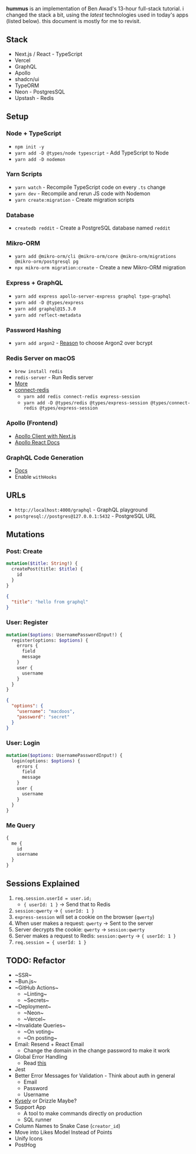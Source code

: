 **hummus** is an implementation of Ben Awad's 13-hour full-stack tutorial. i changed the stack a bit, using the *latest* technologies used in today's apps (listed below). this document is mostly for me to revisit.

## Stack
- Next.js / React - TypeScript
- Vercel
- GraphQL
- Apollo
- shadcn/ui
- TypeORM
- Neon - PostgresSQL
- Upstash - Redis

## Setup

### Node + TypeScript
- `npm init -y`
- `yarn add -D @types/node typescript` - Add TypeScript to Node
- `yarn add -D nodemon`

### Yarn Scripts
- `yarn watch` - Recompile TypeScript code on every `.ts` change
- `yarn dev` - Recompile and rerun JS code with Nodemon
- `yarn create:migration` - Create migration scripts

### Database
- `createdb reddit` - Create a PostgreSQL database named `reddit`

### Mikro-ORM
- `yarn add @mikro-orm/cli @mikro-orm/core @mikro-orm/migrations @mikro-orm/postgresql pg`
- `npx mikro-orm migration:create` - Create a new Mikro-ORM migration

### Express + GraphQL
- `yarn add express apollo-server-express graphql type-graphql`
- `yarn add -D @types/express`
- `yarn add graphql@15.3.0`
- `yarn add reflect-metadata`

### Password Hashing
- `yarn add argon2` - [Reason](https://news.ycombinator.com/item?id=15646743) to choose Argon2 over bcrypt

### Redis Server on macOS
- `brew install redis`
- `redis-server` - Run Redis server
- [More](https://redis.io/docs/latest/operate/oss_and_stack/install/install-redis/install-redis-on-mac-os/)
- [connect-redis](https://github.com/tj/connect-redis)
  - `yarn add redis connect-redis express-session`
  - `yarn add -D @types/redis @types/express-session @types/connect-redis @types/express-session`

### Apollo (Frontend)
- [Apollo Client with Next.js](https://github.com/apollographql/apollo-client-nextjs)
- [Apollo React Docs](https://www.apollographql.com/docs/react/data/mutations)

### GraphQL Code Generation
- [Docs](https://the-guild.dev/graphql/codegen/plugins/typescript/typescript-apollo-next)
- Enable `withHooks`

## URLs
- `http://localhost:4000/graphql` - GraphQL playground
- `postgresql://postgres@127.0.0.1:5432` - PostgreSQL URL

## Mutations

### Post: Create
```graphql
mutation($title: String!) {
  createPost(title: $title) {
    id
  }
}
```
```json
{
  "title": "hello from graphql"
}
```

### User: Register
```graphql
mutation($options: UsernamePasswordInput!) {
  register(options: $options) {
    errors {
      field
      message
    }
    user {
      username
    }
  }
}
```
```json
{
  "options": {
    "username": "macdoos",
    "password": "secret"
  }
}
```

### User: Login
```graphql
mutation($options: UsernamePasswordInput!) {
  login(options: $options) {
    errors {
      field
      message
    }
    user {
      username
    }
  }
}
```

### Me Query
```graphql
{
  me {
    id
    username
  }
}
```

## Sessions Explained
1. `req.session.userId = user.id;`
   - `{ userId: 1 }` -> Send that to Redis
2. `session:qwerty` -> `{ userId: 1 }`
3. `express-session` will set a cookie on the browser (`qwerty`)
4. When user makes a request: `qwerty` -> Sent to the server
5. Server decrypts the cookie: `qwerty` -> `session:qwerty`
6. Server makes a request to Redis: `session:qwerty` -> `{ userId: 1 }`
7. `req.session = { userId: 1 }`

## TODO: Refactor
- ~SSR~
- ~Bun.js~
- ~GitHub Actions~
  - ~Linting~
  - ~Secrets~
- ~Deployment~
  - ~Neon~
  - ~Vercel~
- ~Invalidate Queries~
  - ~On voting~
  - ~On posting~
- Email: Resend + React Email
  - Change the domain in the change password to make it work
- Global Error Handling
  - Read [this](https://www.apollographql.com/docs/apollo-server/data/errors/)
- Jest
- Better Error Messages for Validation - Think about auth in general
  - Email
  - Password
  - Username
- [Kysely](https://kysely.dev/) or Drizzle Maybe?
- Support App
  - A tool to make commands directly on production
  - SQL runner
- Column Names to Snake Case (`creator_id`)
- Move into Likes Model Instead of Points
- Unify Icons
- PostHog
